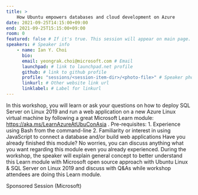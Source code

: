 ```yaml
---
title: >
    How Ubuntu empowers databases and cloud development on Azure 
date: 2021-09-25T14:15:00+09:00
end: 2021-09-25T15:15:00+09:00
room: 0
featured: false # If it's true. This session will appear on main page.
speakers: # Speaker info
    - name: Ian Y. Choi
      bio: 
      email: yeongrak.choi@microsoft.com # Email
      launchpad: # link to launchpad.net profile
      github: # link to github profile
      profile: "sessions/<session-item-dir>/<photo-file>" # Speaker photo
      linkurl: # Other website link url
      linklabel: # Label for linkurl
---
```

In this workshop, you will learn or ask your questions on how to deploy SQL Server on Linux 2019 and run a web application on a new Azure Linux virtual machine by following a great Microsoft Learn module: https://aka.ms/LearnAzureAtUbuConAsia . Pre-requisites: 1. Experience using Bash from the command-line 2. Familiarity or interest in using JavaScript to connect a database and/or build web applications Have you already finished this module? No worries, you can discuss anything what you want regarding this module even you already experienced. During the workshop, the speaker will explain general concept to better understand this Learn module with Microsoft open source approach with Ubuntu Linux &amp; SQL Server on Linux 2019 and discuss with Q&amp;As while workshop attendees are doing this Learn module.

Sponsored Session (Microsoft)
